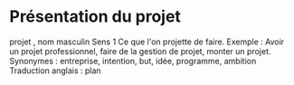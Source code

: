 # Présentation du projet

projet , nom masculin
Sens 1 Ce que l'on projette de faire.
Exemple : Avoir un projet professionnel, faire de la gestion de projet, monter un projet.
Synonymes : entreprise, intention, but, idée, programme, ambition
Traduction anglais : plan
